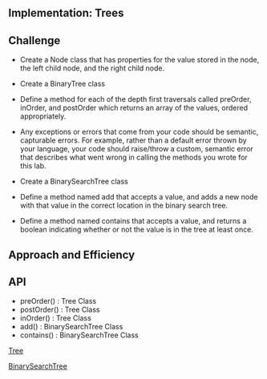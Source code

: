 ## Implementation: Trees

## Challenge
- Create a Node class that has properties for the value stored in the node, the left child node, and the right child node.
- Create a BinaryTree class
- Define a method for each of the depth first traversals called preOrder, inOrder, and postOrder which returns an array of the values, ordered appropriately.
- Any exceptions or errors that come from your code should be semantic, capturable errors. For example, rather than a default error thrown by your language, your code should raise/throw a custom, semantic error that describes what went wrong in calling the methods you wrote for this lab.

- Create a BinarySearchTree class
- Define a method named add that accepts a value, and adds a new node with that value in the correct location in the binary search tree.
- Define a method named contains that accepts a value, and returns a boolean indicating whether or not the value is in the tree at least once.

## Approach and Efficiency


## API
- preOrder() : Tree Class
- postOrder() : Tree Class
- inOrder() : Tree Class
- add() : BinarySearchTree Class
- contains() : BinarySearchTree Class

[Tree](https://github.com/jjblues86/data-structures-and-algorithms-/blob/master/datastructures/src/main/java/tree/Tree.java)

[BinarySearchTree](https://github.com/jjblues86/data-structures-and-algorithms-/blob/master/datastructures/src/main/java/tree/BinarySearchTree.java)